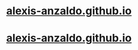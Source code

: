 <a href="https://alexis-anzaldo.github.io/"><h1>alexis-anzaldo.github.io</h1></a>

# [alexis-anzaldo.github.io](https://alexis-anzaldo.github.io/)
